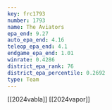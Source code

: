 ```yaml
---
key: frc1793
number: 1793
name: The Aviators
epa_end: 9.27
auto_epa_end: 4.16
teleop_epa_end: 4.1
endgame_epa_end: 1.01
winrate: 0.4286
district_epa_rank: 76
district_epa_percentile: 0.2692
type: Team
---
```

[[2024vabla]]
[[2024vapor]]
